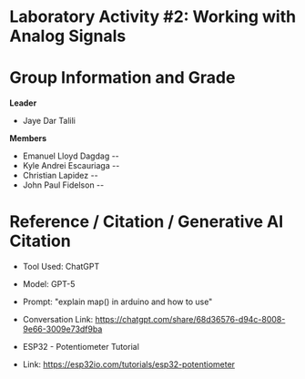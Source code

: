 # Laboratory Activity #2: Working with Analog Signals 

# Group Information and Grade

**Leader** 
- Jaye Dar Talili
  
**Members**
- Emanuel Lloyd Dagdag -- 
- Kyle Andrei Escauriaga -- 
- Christian Lapidez -- 
- John Paul Fidelson -- 


# Reference / Citation / Generative AI Citation
- Tool Used: ChatGPT
- Model: GPT-5
- Prompt: "explain map() in arduino and how to use"
- Conversation Link: https://chatgpt.com/share/68d36576-d94c-8008-9e66-3009e73df9ba

- ESP32 - Potentiometer Tutorial
- Link: https://esp32io.com/tutorials/esp32-potentiometer
